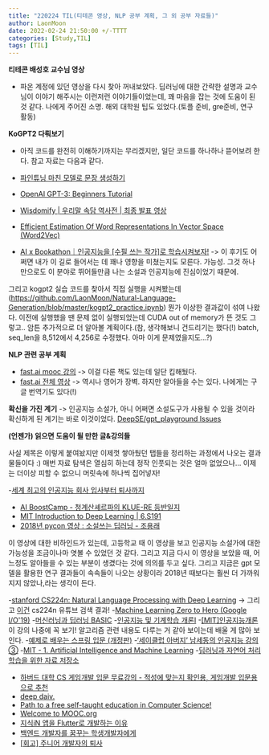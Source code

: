 ```yaml
---
title: "220224 TIL(티테콘 영상, NLP 공부 계획, 그 외 공부 자료들)"
author: LaonMoon
date: 2022-02-24 21:50:00 +/-TTTT
categories: [Study,TIL]
tags: [TIL]
---
```


**티테콘 배성호 교수님 영상**
- 파온 계정에 있던 영상을 다시 찾아 꺼내보았다. 딥러닝에 대한 간략한 설명과 교수님이 이야기 해주시는 이런저런 이야기들이었는데, 꽤 마음을 잡는 것에 도움이 된 것 같다. 나에게 주어진 소명. 해외 대학원 팁도 있었다.(토플 준비, gre준비, 연구 활동)

**KoGPT2 다뤄보기**
- 아직 코드를 완전히 이해하기까지는 무리겠지만, 일단 코드를 하나하나 뜯어보려 한다. 
참고 자료는 다음과 같다.

- [파인튜닝 마친 모델로 문장 생성하기](https://ratsgo.github.io/nlpbook/docs/generation/inference2/)
- [OpenAI GPT-3: Beginners Tutorial](https://www.youtube.com/watch?v=9g66yO0Jues)
- [Wisdomify | 우리말 속담 역사전 | 최종 발표 영상](https://www.youtube.com/watch?v=0BhQlCthQTk)
- [Efficient Estimation Of Word Representations In Vector Space (Word2Vec)](https://deepdaiv.oopy.io/paper/word2vec)
- [AI x Bookathon｜인공지능을 [수필 쓰는 작가]로 학습시켜보자!](https://jeinalog.tistory.com/25)
-> 이 후기도 어쩌면 내가 이 길로 들어서는 데 꽤나 영향을 미쳤는지도 모른다. 가능성. 그것 하나만으로도 이 분야로 뛰어들만큼 나는 소설과 인공지능에 진심이었기 때문에.

그리고 kogpt2 실습 코드를 찾아서 직접 실행을 시켜봤는데(https://github.com/LaonMoon/Natural-Language-Generation/blob/master/kogpt2_practice.ipynb) 뭔가 이상한 결과값이 섞여 나왔다. 이전에 실행했을 땐 문제 없이 실행되었는데 CUDA out of memory가 뜬 것도 그렇고.. 암튼 추가적으로 더 알아볼 계획이다.(참, 생각해보니 건드리기는 했다(!) batch, seq_len을 8,512에서 4,256로 수정했다. 아마 이게 문제였을지도...?)

**NLP 관련 공부 계획**
- [fast.ai mooc 강의](https://course.fast.ai/) -> 이걸 다룬 책도 있는데 일단 킵해뒀다.
- [fast.ai 전체 영상](https://www.youtube.com/watch?v=0oyCUWLL_fU) -> 역시나 영어가 장벽. 하지만 알아들을 수는 있다. 나에게는 구글 번역기도 있다(!)

**확신을 가진 계기**
-> 인공지능 소설가, 아니 어쩌면 소설도구가 사용될 수 있을 것이라 확신하게 된 계기는 바로 이것이었다.
[DeepSE/gpt_playground Issues](https://github.com/DeepSE/gpt_playground/issues/52)

**(언젠가) 읽으면 도움이 될 만한 글&강의들**

사실 제목은 이렇게 붙여놨지만 이제껏 쌓아뒀던 탭들을 정리하는 과정에서 나오는 결과물들이다 :) 매번 자료 탐색은 열심히 하는데 정작 인풋되는 것은 얼마 없었으나... 이제는 더이상 피할 수 없으니 머릿속에 하나씩 집어넣자!

-[세계 최고의 인공지능 회사 입사부터 퇴사까지](https://www.youtube.com/watch?v=mzQDuGeTZhg)
- [AI BoostCamp - 청계산셰르파의 KLUE-RE 등반일지](https://cheonggyemountain-sherpa.github.io/KLUE_RE/?fbclid=IwAR1rUrMerv_u3ApBN-ORtZmHF7EcLhU0NsZE50AU4hMdyBC4fZx75QbTxOg#%F0%9F%A4%9C-%EB%B6%80%EB%A1%9D-%ED%8C%80%EC%9B%90%EB%93%A4-%ED%95%9C%EB%A7%88%EB%94%94)
- [MIT Introduction to Deep Learning | 6.S191](https://www.youtube.com/watch?v=5tvmMX8r_OM&list=PLtBw6njQRU-rwp5__7C0oIVt26ZgjG9NI&ab_channel=AlexanderAmini)
- [2018년 pycon 영상 : 소설쓰는 딥러닝 - 조용래](https://www.youtube.com/watch?v=03mEWRC2hyA&ab_channel=PyConKorea)

이 영상에 대한 비하인드가 있는데, 고등학교 때 이 영상을 보고 인공지능 소설가에 대한 가능성을 조금이나마 엿볼 수 있었던 것 같다. 그리고 지금 다시 이 영상을 보았을 때, 어느정도 알아들을 수 있는 부분이 생겼다는 것에 의의를 두고 싶다. 그리고 지금은 gpt 모델을 활용한 연구 결과들이 속속들이 나오는 상황이라 2018년 때보다는 훨씬 더 가까워지지 않았나,라는 생각이 든다.

-[stanford CS224n: Natural Language Processing with Deep Learning](http://web.stanford.edu/class/cs224n/) -> 그리고 [이건](https://www.youtube.com/results?search_query=cs224n) cs224n 유튜브 검색 결과!
-[Machine Learning Zero to Hero (Google I/O'19)](https://www.youtube.com/watch?v=VwVg9jCtqaU&ab_channel=TensorFlow)
-[머신러닝과 딥러닝 BASIC](https://www.edwith.org/others26)
-[인공지능 및 기계학습 개론Ⅰ](https://www.edwith.org/machinelearning1_17/joinLectures/9738)
-[[MIT]인공지능개론](https://www.edwith.org/mitai/joinLectures/21462)
이 강의 나중에 꼭 보기! 알고리즘 관련 내용도 다루는 거 같아 보이는데 배울 게 많아 보인다.
-[예제로 배우는 스프링 입문 (개정판)](https://www.inflearn.com/course/spring_revised_edition)
-[‘세이클럽 아버지’ 남세동의 인공지능 강의 ③](https://www.youtube.com/watch?v=IsapcGYEASY&ab_channel=%ED%8B%B0%ED%83%80%EC%9E%84%EC%A6%88TV)
-[MIT - 1. Artificial Intelligence and Machine Learning](https://www.youtube.com/watch?v=t4K6lney7Zw)
-[딥러닝과 자연어 처리 학습을 위한 자료 저장소](https://charstring.tistory.com/459)
- [하버드 대학 CS 게임개발 입문 무료강의 - 적성에 맞는지 확인용, 게임개발 입문용으로 추천](https://madchick.tistory.com/161?category=667174)
- [deep daiv.](https://deepdaiv.oopy.io/)
- [Path to a free self-taught education in Computer Science!](https://github.com/ossu/computer-science)
- [Welcome to MOOC.org](https://www.mooc.org/#course-categories)
- [지식iN 앱을 Flutter로 개발하는 이유](https://d2.naver.com/helloworld/3384599)
- [백엔드 개발자를 꿈꾸는 학생개발자에게](https://d2.naver.com/news/3435170)
- [[회고] 주니어 개발자의 퇴사](https://taehyungk.github.io/posts/remember-good-bye-d/#%EA%B7%B8%EB%9F%BC%EC%97%90%EB%8F%84-%EB%B6%88%EA%B5%AC%ED%95%98%EA%B3%A0-%EB%82%98%EB%8A%94-%EB%8D%94-%EC%84%B1%EC%9E%A5%ED%95%98%EA%B3%A0-%EC%8B%B6%EC%97%88%EA%B3%A0-%EB%8D%94-%EB%8B%A8%EB%8B%A8%ED%95%B4%EC%A7%80%EA%B3%A0-%EC%8B%B6%EC%97%88%EB%8B%A4)